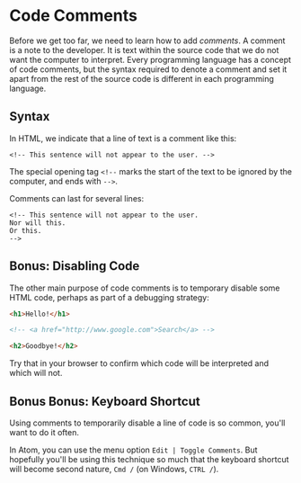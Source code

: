 # Code Comments

Before we get too far, we need to learn how to
add _comments_.  A comment is a note to the developer.  It
is text within the source code that we do not want the computer
to interpret.  Every programming language has a concept
of code comments, but the syntax required to denote a comment
and set it apart from the rest of the source code is different
in each programming language.

## Syntax

In HTML, we indicate that a line of text is a comment like this:

```
<!-- This sentence will not appear to the user. -->
```

The special opening tag `<!--` marks the start of the text
to be ignored by the computer, and ends with `-->`.

Comments can last for several lines:

```
<!-- This sentence will not appear to the user.
Nor will this.
Or this.
-->
```

## Bonus: Disabling Code

The other main purpose of code comments is to
temporary disable some HTML code, perhaps as part of
a debugging strategy:

``` html
<h1>Hello!</h1>

<!-- <a href="http://www.google.com">Search</a> -->

<h2>Goodbye!</h2>
```

Try that in your browser to confirm which code will be
interpreted and which will not.

## Bonus Bonus: Keyboard Shortcut

Using comments to temporarily disable a line of code
is so common, you'll want to do it often.

In Atom, you can use the menu option `Edit | Toggle Comments`.  But
hopefully you'll be using this technique so much that the keyboard
shortcut will become second nature, `Cmd /` (on Windows, `CTRL /`).
